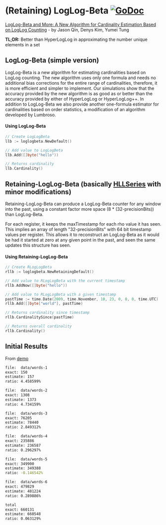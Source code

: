 # (Retaining) LogLog-Beta [![GoDoc](https://godoc.org/github.com/seiflotfy/loglogbeta?status.svg)](https://godoc.org/github.com/seiflotfy/loglogbeta)

[LogLog-Beta and More: A New Algorithm for Cardinality Estimation Based on LogLog Counting](https://arxiv.org/pdf/1612.02284.pdf) -
by Jason Qin, Denys Kim, Yumei Tung

**TL;DR:**
Better than HyperLogLog in approximating the number unique elements in a set

## LogLog-Beta (simple version)

LogLog-Beta is a new algorithm for estimating cardinalities based on LogLog counting. The new algorithm uses only one formula and needs no additional bias corrections for the entire range of cardinalities, therefore, it is more efficient and simpler to implement. Our simulations show that the accuracy provided by the new algorithm is as good as or better than the accuracy provided by either of HyperLogLog or HyperLogLog++. In addition to LogLog-Beta we also provide another one-formula estimator for cardinalities based on order statistics, a modification of an algorithm developed by Lumbroso.

#### Using LogLog-Beta

```go
// Create LogLogBeta
llb := loglogbeta.NewDefault()

// Add value to LogLogBeta
llb.Add([]byte("hello"))

// Returns cardinality
llb.Cardinality()
```

## Retaining-LogLog-Beta (basically [HLLSeries](https://static.javadoc.io/com.twitter/algebird-core_2.11/0.12.3/index.html#com.twitter.algebird.HLLSeries) with minor modifications)

Retaining-LogLog-Beta can produce a LogLog-Beta counter for any window into the past, using a constant factor more space (8 * (32-precisionBits)) than LogLog-Beta.

For each register, it keeps the maxTimestamp for each rho value it has seen. This implies an array of length "32-precisionBits" with 64 bit timestamp values per register.
This allows it to reconstruct an LogLog-Beta as it would be had it started at zero at any given point in the past, and seen the same updates this structure has seen.

#### Using Retaining-LogLog-Beta

```go
// Create RLogLogBeta
rllb := loglogbeta.NewRetainingDefault()

// Add value to RLogLogBeta with the current timestamp
rllb.AddNow([]byte("hello"))

// Add value to RLogLogBeta with a given timestamp
pastTime := time.Date(2009, time.November, 10, 23, 0, 0, 0, time.UTC)
rllb.Add([]byte["world"], pastTime)

// Returns cardinality since timestamp
rllb.CardinalitySince(pastTime)

// Returns overall cardinality
rllb.Cardinality()
```


## Initial Results

From [demo](llbdemo/main.go)

```bash
file:  data/words-1
exact: 150
estimate: 157
ratio: 4.458599%

file:  data/words-2
exact: 1308
estimate: 1373
ratio: 4.734159%

file:  data/words-3
exact: 76205
estimate: 78440
ratio: 2.849312%

file:  data/words-4
exact: 235886
estimate: 236587
ratio: 0.296297%

file:  data/words-5
exact: 349900
estimate: 349388
ratio: -0.146542%

file:  data/words-6
exact: 479829
estimate: 481224
ratio: 0.289886%

total
exact: 660131
estimate: 660548
ratio: 0.063129%
 ```
